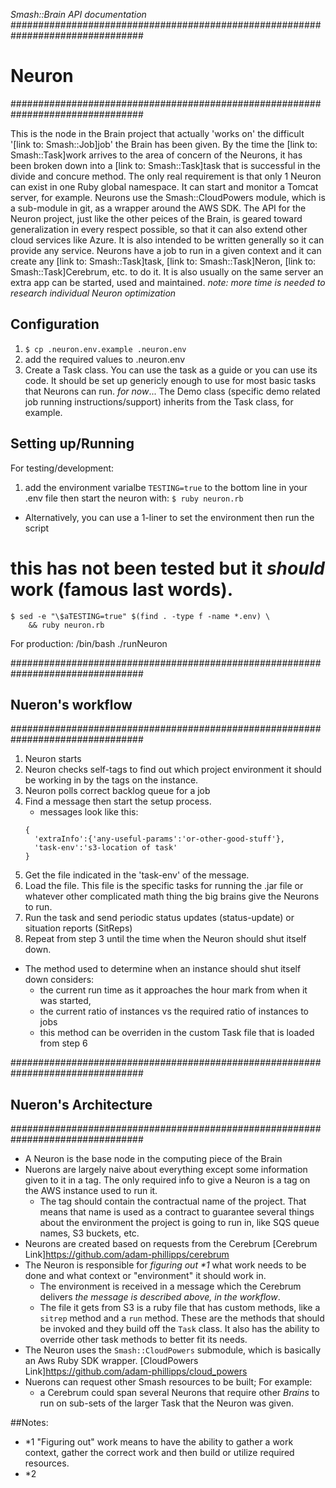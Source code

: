 _Smash::Brain API documentation_
################################################################################
#                                       Neuron
################################################################################

This is the node in the Brain project that actually 'works on' the difficult
'[link to: Smash::Job]job' the Brain has been given.
By the time the [link to: Smash::Task]work arrives to
the area of concern of the Neurons, it has been broken down into a
[link to: Smash::Task]task that is successful in the divide and concure method.
The only real requirement is that only 1 Neuron can exist in one
Ruby global namespace.  It can start and monitor a Tomcat server,
for example.  Neurons use the Smash::CloudPowers module, which is a sub-module
in git, as a wrapper around the AWS SDK.  The API for the Neuron project, just
like the other peices of the Brain, is geared toward generalization in every
respect possible, so that it can also extend other cloud services like Azure.
It is also intended to be written generally so it can provide any service.
Neurons have a job to run in a given context and it can create any 
[link to: Smash::Task]task, [link to: Smash::Task]Neron, 
[link to: Smash::Task]Cerebrum, etc. to do it.  It is also usually on the 
same server an extra app can be started, used and maintained.
_note: more time is needed to research individual Neuron optimization_
## Configuration ##

1. ```$ cp .neuron.env.example .neuron.env```
2. add the required values to .neuron.env
3. Create a Task class.  You can use the task as a guide or you can use its code.
    It should be set up genericly enough to use for most basic tasks that 
    Neurons can run.  _for now_...
    The Demo class (specific demo related job running instructions/support)
    inherits from the Task class, for example.

## Setting up/Running ##

For testing/development:
1. add the environment varialbe ```TESTING=true``` to the bottom line in your .env file then start the neuron with:
```$ ruby neuron.rb```

- Alternatively, you can use a 1-liner to set the environment then
    run the script
# this has not been tested but it _should_ work (famous last words).
```
$ sed -e "\$aTESTING=true" $(find . -type f -name *.env) \
    && ruby neuron.rb
```
For production:
/bin/bash ./runNeuron


################################################################################
##                           Nueron's workflow
################################################################################
1. Neuron starts
2. Neuron checks self-tags to find out which project environment it should be
    working in by the tags on the instance.
3. Neuron polls correct backlog queue for a job
4. Find a message then start the setup process.
    - messages look like this:
    ```Javasript
    {
      'extraInfo':{'any-useful-params':'or-other-good-stuff'},
      'task-env':'s3-location of task'
    }
    ```
5. Get the file indicated in the 'task-env' of the message.
6. Load the file.  This file is the specific tasks for running the .jar file
    or whatever other complicated math thing the big brains give the Neurons to run.
7. Run the task and send periodic status updates (status-update) or situation reports  (SitReps)
8. Repeat from step 3 until the time when the Neuron should shut itself down.
  * The method used to determine when an instance should shut itself down considers:
    * the current run time as it approaches the hour mark from when it was started,
    * the current ratio of instances vs the required ratio of instances to jobs
    * this method can be overriden in the custom Task file that is loaded from step 6


################################################################################
##                           Nueron's Architecture
################################################################################

* A Neuron is the base node in the computing piece of the Brain
* Nuerons are largely naive about everything except some information given to it
  in a tag.  The only required info to give a Neuron is a tag on the AWS instance
  used to run it.
  * The tag should contain the contractual name of the project.  That means that
    name is used as a contract to guarantee several things about the environment
    the project is going to run in, like SQS queue names, S3 buckets, etc.
* Neurons are created based on requests from the Cerebrum
  [Cerebrum Link]https://github.com/adam-phillipps/cerebrum
* The Neuron is responsible for _figuring out *1_ what work needs to be done and
  what context or "environment" it should work in.
  * The environment is received in a message which the Cerebrum delivers
    _the message is described above, in the workflow_.
  * The file it gets from S3 is a ruby file that has custom methods, like a
    `sitrep` method and a `run` method.  These are the methods that
    should be invoked and they build off the `Task` class.  It also has
    the ability to override other task methods to better fit its needs.
* The Neuron uses the `Smash::CloudPowers` submodule, which is basically an
  Aws Ruby SDK wrapper.
  [CloudPowers Link]https://github.com/adam-phillipps/cloud_powers
* Nuerons can request other Smash resources to be built; For example:
  - a Cerebrum could span several Neurons that require other _Brains_
  to run on sub-sets of the larger Task that the Neuron was given.

##Notes:
* *1 "Figuring out" work means to have the ability to gather a work context,
      gather the correct work and then build or utilize required resources.
* *2